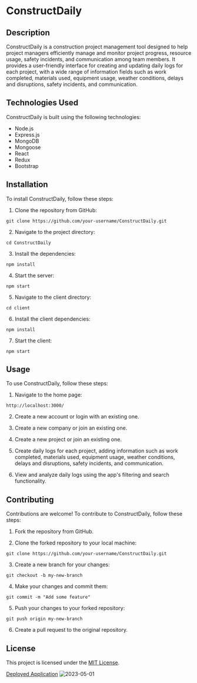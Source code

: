 
# ConstructDaily

## Description

ConstructDaily is a construction project management tool designed to help project managers efficiently manage and monitor project progress, resource usage, safety incidents, and communication among team members. It provides a user-friendly interface for creating and updating daily logs for each project, with a wide range of information fields such as work completed, materials used, equipment usage, weather conditions, delays and disruptions, safety incidents, and communication.

## Technologies Used

ConstructDaily is built using the following technologies:

- Node.js
- Express.js
- MongoDB
- Mongoose
- React
- Redux
- Bootstrap

## Installation

To install ConstructDaily, follow these steps:

1. Clone the repository from GitHub:

```
git clone https://github.com/your-username/ConstructDaily.git
```

2. Navigate to the project directory:

```
cd ConstructDaily
```

3. Install the dependencies:

```
npm install
```

4. Start the server:

```
npm start
```

5. Navigate to the client directory:

```
cd client
```

6. Install the client dependencies:

```
npm install
```

7. Start the client:

```
npm start
```

## Usage

To use ConstructDaily, follow these steps:

1. Navigate to the home page:

```
http://localhost:3000/
```

2. Create a new account or login with an existing one.

3. Create a new company or join an existing one.

4. Create a new project or join an existing one.

5. Create daily logs for each project, adding information such as work completed, materials used, equipment usage, weather conditions, delays and disruptions, safety incidents, and communication.

6. View and analyze daily logs using the app's filtering and search functionality.

## Contributing

Contributions are welcome! To contribute to ConstructDaily, follow these steps:

1. Fork the repository from GitHub.

2. Clone the forked repository to your local machine:

```
git clone https://github.com/your-username/ConstructDaily.git
```

3. Create a new branch for your changes:

```
git checkout -b my-new-branch
```

4. Make your changes and commit them:

```
git commit -m "Add some feature"
```

5. Push your changes to your forked repository:

```
git push origin my-new-branch
```

6. Create a pull request to the original repository.

## License

This project is licensed under the [MIT License](https://opensource.org/licenses/MIT).

[Deployed Application](https://peaceful-refuge-36049.herokuapp.com/)
![2023-05-01](https://user-images.githubusercontent.com/116615667/235553033-b63f6cc1-be9e-4077-b985-e227e824049b.png)
